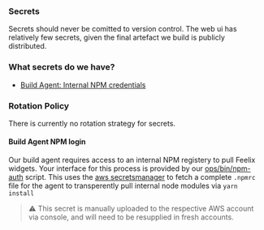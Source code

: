 ### Secrets

Secrets should never be comitted to version control.
The web ui has relatively few secrets, given the final artefact we build is
publicly distributed.

### What secrets do we have?
 - [Build Agent: Internal NPM credentials](#build-agent-npm-login)


### Rotation Policy

There is currently no rotation strategy for secrets.

#### Build Agent NPM login

Our build agent requires access to an internal NPM registery to pull Feelix widgets.
Your interface for this process is provided by our
[ops/bin/npm-auth](https://github.com/MYOB-Technology/sme-web/blob/master/ops/bin/npm-auth) script.
This uses the [aws secretsmanager](https://docs.aws.amazon.com/secretsmanager/latest/userguide/intro.html) to fetch
a complete `.npmrc` file for the agent to transperently pull internal node modules via `yarn install`

> :warning: This secret is manually uploaded to the respective AWS account via console, and will need to be resupplied in fresh accounts. 
